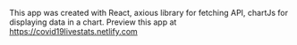 This app was created with React, axious library for fetching API, chartJs for displaying data in a chart. Preview this app at https://covid19livestats.netlify.com